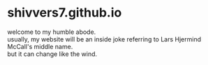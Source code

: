 # shivvers7.github.io
welcome to my humble abode.<br>
usually, my website will be an inside joke referring to Lars Hjermind McCall's middle name.<br>
but it can change like the wind.<br>
